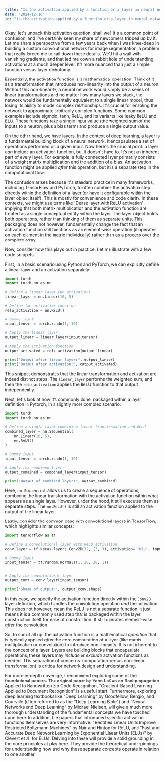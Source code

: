 ```yaml
---
title: "Is the activation applied by a function or a layer in neural networks?"
date: "2024-12-16"
id: "is-the-activation-applied-by-a-function-or-a-layer-in-neural-networks"
---
```


Okay, let's unpack this activation question, shall we? It's a common point of confusion, and I've certainly seen my share of newcomers tripped up by it. Let me share a perspective from a few years back when I was knee-deep in building a custom convolutional network for image segmentation, a problem that really forced me to nail down these details. We’d hit a wall with vanishing gradients, and that led me down a rabbit hole of understanding activations at a much deeper level. It’s more nuanced than just a simple function versus layer dichotomy.

Essentially, the activation function is a mathematical operation. Think of it as a transformation that introduces non-linearity into the output of a neuron. Without this non-linearity, a neural network would simply be a series of linear transformations and no matter how many layers we stack, the network would be fundamentally equivalent to a single linear model, thus losing its ability to model complex relationships. It's crucial for enabling the network to approximate arbitrarily complex functions. Some common examples include sigmoid, tanh, ReLU, and its variants like leaky ReLU and ELU. These functions take a single input value (the weighted sum of the inputs to a neuron, plus a bias term) and produce a single output value.

On the other hand, we have layers. In the context of deep learning, a layer is a fundamental building block of a neural network. It encapsulates a set of operations performed on a given input. Now here's the crucial point: a layer *can* include an activation function, but it doesn't have to. It’s not an inherent part of every layer. For example, a fully connected layer primarily consists of a weight matrix multiplication and the addition of a bias. An activation function might be applied *after* this operation, but it is a separate step in the computational flow.

The confusion arises because it's standard practice in many frameworks, including TensorFlow and PyTorch, to often combine the activation step directly within the definition of a layer (or have it configurable within the layer object itself). This is mostly for convenience and code clarity. In these contexts, we might use terms like 'Dense layer with ReLU activation' implying that both matrix multiplication and the activation function are treated as a single conceptual entity within the layer. The layer object holds both operations, rather than thinking of them as separate units. This packaging does not however, fundamentally change the fact that an activation function still functions as an element-wise operation (it operates on each element in the matrix individually) rather than as a process over the complete array.

Now, consider how this plays out in practice. Let me illustrate with a few code snippets.

First, in a basic scenario using Python and PyTorch, we can explicitly define a linear layer and an activation separately:

```python
import torch
import torch.nn as nn

# Define a linear layer (no activation)
linear_layer = nn.Linear(10, 5)

# Define the activation function
relu_activation = nn.ReLU()

# Dummy input
input_tensor = torch.randn(1, 10)

# Apply the linear layer
output_linear = linear_layer(input_tensor)

# Apply the activation function
output_activated = relu_activation(output_linear)

print("Output after linear layer:", output_linear)
print("Output after activation:", output_activated)

```

This snippet demonstrates that the linear transformation and activation are indeed distinct steps. The `linear_layer` performs the weighted sum, and then the `relu_activation` applies the ReLU function to that output independently.

Next, let's look at how it’s commonly done, packaged within a layer definition in Pytorch, in a slightly more complex scenario:

```python
import torch
import torch.nn as nn

# Define a single layer combining linear transformation and ReLU
combined_layer = nn.Sequential(
    nn.Linear(10, 5),
    nn.ReLU()
)

# Dummy input
input_tensor = torch.randn(1, 10)

# Apply the combined layer
output_combined = combined_layer(input_tensor)

print("Output of combined layer:", output_combined)

```

Here, `nn.Sequential` allows us to create a sequence of operations, combining the linear transformation with the activation function within what appears as a single layer. However, under the hood, it still executes them as separate steps. The `nn.ReLU()` is still an activation function applied to the output of the linear layer.

Lastly, consider the common case with convolutional layers in TensorFlow, which highlights similar concepts:

```python
import tensorflow as tf

# Define a convolutional layer with ReLU activation
conv_layer = tf.keras.layers.Conv2D(32, (3, 3), activation='relu', input_shape=(28,28,1)) # Added input_shape for clarity

# Dummy Input
input_tensor = tf.random.normal((1, 28, 28, 1))


# Apply the convolutional layer
output_conv = conv_layer(input_tensor)

print("Shape of output:", output_conv.shape)
```

In this case, we specify the activation function directly within the `Conv2D` layer definition, which handles the convolution operation *and* the activation. This does not however, mean the ReLU is not a separate function; it just means it is a commonly used step that is packaged within the layer construction itself for ease of construction. It still operates element-wise *after* the convolution.

So, to sum it all up: the activation function is a mathematical *operation* that is typically applied *after* the core computation of a layer (like matrix multiplication or convolution) to introduce non-linearity. It is not inherent to the concept of a layer. Layers are building blocks that encapsulate operations; these layers may *include* or *exclude* activation functions as needed. This separation of concerns (computation versus non-linear transformation) is critical for network design and understanding.

For more in-depth coverage, I recommend exploring some of the foundational papers. The original paper by Yann LeCun on Backpropagation Applied to Handwritten Zip Code Recognition, “Gradient-Based Learning Applied to Document Recognition” is a useful start. Furthermore, exploring deep learning textbooks like "Deep Learning" by Goodfellow, Bengio, and Courville (often referred to as the "Deep Learning Bible") and “Neural Networks and Deep Learning” by Michael Nielsen, will give a much more thorough understanding of the fundamental concepts we have touched upon here. In addition, the papers that introduced specific activation functions themselves are very informative: "Rectified Linear Units Improve Restricted Boltzmann Machines” by Nair and Hinton for ReLU, and "Fast and Accurate Deep Network Learning by Exponential Linear Units (ELUs)" by Clevert et al. for ELUs. Delving into these will provide a solid grounding in the core principles at play here. They provide the theoretical underpinnings for understanding how and why these separate concepts operate in relation to one another.
